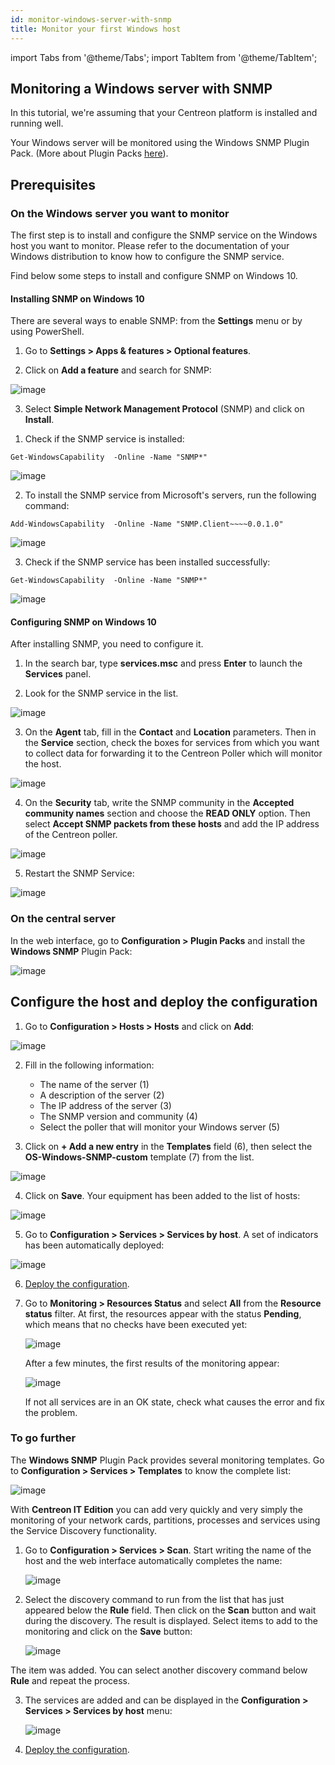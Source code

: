 ```yaml
---
id: monitor-windows-server-with-snmp
title: Monitor your first Windows host
---
```

import Tabs from '@theme/Tabs';
import TabItem from '@theme/TabItem';

## Monitoring a Windows server with SNMP

In this tutorial, we're assuming that your Centreon platform is installed and running well.

Your Windows server will be monitored using the Windows SNMP Plugin Pack. (More about Plugin Packs [here](../monitoring/pluginpacks.md)).

## Prerequisites

### On the Windows server you want to monitor

The first step is to install and configure the SNMP service on the Windows host you
want to monitor. Please refer to the documentation of your Windows distribution
to know how to configure the SNMP service.

Find below some steps to install and configure SNMP on Windows 10.

#### Installing SNMP on Windows 10

There are several ways to enable SNMP: from the **Settings** menu or by using PowerShell.

<Tabs groupId="sync">
<TabItem value="From the Settings menu" label="From the Settings menu">

1. Go to **Settings > Apps & features > Optional features**.

2. Click on **Add a feature** and search for SNMP:

  ![image](../assets/getting-started/quick_start_windows_snmp_4.png)

3. Select **Simple Network Management Protocol** (SNMP) and click on **Install**.

</TabItem>
<TabItem value="By using PowerShell" label="By using PowerShell">

1. Check if the SNMP service is installed:

  ```shell
  Get-WindowsCapability  -Online -Name "SNMP*"
  ```

  ![image](../assets/getting-started/quick_start_windows_snmp_1.png)

2. To install the SNMP service from Microsoft's servers, run the following command:

  ```shell
  Add-WindowsCapability  -Online -Name "SNMP.Client~~~~0.0.1.0"
  ```

   ![image](../assets/getting-started/quick_start_windows_snmp_2.png)

3. Check if the SNMP service has been installed successfully:

  ```shell
  Get-WindowsCapability  -Online -Name "SNMP*"
  ```

  ![image](../assets/getting-started/quick_start_windows_snmp_3.png)

</TabItem>
</Tabs>

#### Configuring SNMP on Windows 10

After installing SNMP, you need to configure it.

1. In the search bar, type **services.msc** and press **Enter** to launch the **Services** panel.

2. Look for the SNMP service in the list.

  ![image](../assets/getting-started/quick_start_windows_snmp_55.png)

3. On the **Agent** tab, fill in the **Contact** and **Location** parameters. Then in the **Service** section, check the boxes for services from which you want to collect data for forwarding it to the Centreon Poller which will monitor the host.

  ![image](../assets/getting-started/quick_start_windows_snmp_6.png)

4. On the **Security** tab, write the SNMP community in the **Accepted community names** section and choose the **READ ONLY** option.
Then select **Accept SNMP packets from these hosts** and add the IP address of the Centreon poller.

  ![image](../assets/getting-started/quick_start_windows_snmp_8.png)

5. Restart the SNMP Service:

  ![image](../assets/getting-started/quick_start_windows_snmp_5.png)

### On the central server

In the web interface, go to **Configuration > Plugin Packs** and install the **Windows SNMP** Plugin Pack:

![image](../assets/getting-started/quick_start_windows_snmp_10.gif)

## Configure the host and deploy the configuration

1. Go to **Configuration > Hosts > Hosts** and click on **Add**:

  ![image](../assets/getting-started/quick_start_windows_snmp_11.gif)

2. Fill in the following information:

   * The name of the server (1)
   * A description of the server (2)
   * The IP address of the server (3)
   * The SNMP version and community (4)
   * Select the poller that will monitor your Windows server (5)

3. Click on **+ Add a new entry** in the **Templates** field (6), then select the **OS-Windows-SNMP-custom** template (7) from the list.

  ![image](../assets/getting-started/quick_start_windows_snmp_12.png)

4. Click on **Save**. Your equipment has been added to the list of hosts:

  ![image](../assets/getting-started/quick_start_windows_snmp_13.png)

5. Go to **Configuration > Services > Services by host**. A set of indicators has been automatically deployed:

  ![image](../assets/getting-started/quick_start_windows_snmp_14.png)

6. [Deploy the configuration](../monitoring/monitoring-servers/deploying-a-configuration.md).

7. Go to **Monitoring > Resources Status** and select **All** from the **Resource status** filter. At first, the resources appear with the status **Pending**, which means that no checks have been executed yet:

   ![image](../assets/getting-started/quick_start_windows_snmp_15.png)

   After a few minutes, the first results of the monitoring appear:

   ![image](../assets/getting-started/quick_start_windows_snmp_16.png)

   If not all services are in an OK state, check what causes the error and fix the problem.

### To go further

The **Windows SNMP** Plugin Pack provides several monitoring templates. Go to **Configuration > Services > Templates** to know the complete list:

   ![image](../assets/getting-started/quick_start_windows_snmp_18.png)

With **Centreon IT Edition** you can add very quickly and very simply the monitoring of your network cards, partitions, processes and services using the Service Discovery functionality.

1. Go to **Configuration > Services > Scan**. Start writing the name of the host and the web interface automatically completes the name:

	![image](../assets/getting-started/quick_start_windows_snmp_19.png)

2. Select the discovery command to run from the list that has just appeared below the **Rule** field. Then click on the **Scan** button and wait during the discovery. The result is displayed. Select items to add to the monitoring and click on the **Save** button:

	![image](../assets/getting-started/quick_start_windows_snmp_20.png)

The item was added. You can select another discovery command below **Rule** and repeat the process.

3. The services are added and can be displayed in the **Configuration > Services > Services by host** menu:

	![image](../assets/getting-started/quick_start_windows_snmp_21.png)

4. [Deploy the configuration](../monitoring/monitoring-servers/deploying-a-configuration.md).
